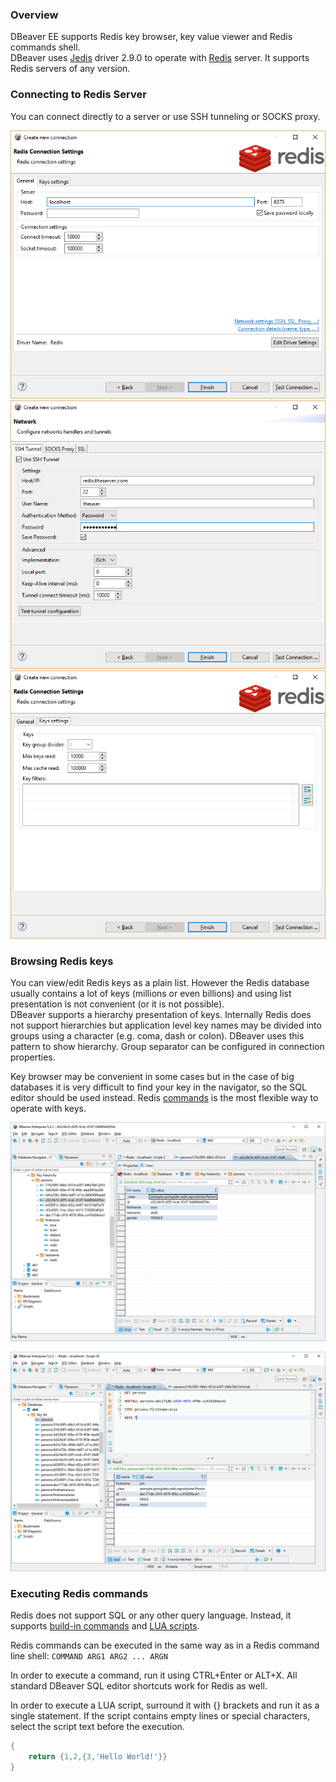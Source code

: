 ### Overview
DBeaver EE supports Redis key browser, key value viewer and Redis commands shell.  
DBeaver uses <a href="https://github.com/xetorthio/jedis" target="_new">Jedis</a> driver 2.9.0 to operate with <a href="https://redis.io" target="_new">Redis</a> server. It supports Redis servers of any version.  

### Connecting to Redis Server
You can connect directly to a server or use SSH tunneling or SOCKS proxy.  

![](images/database/redis/redis-connection-init.png)
![](images/database/redis/redis-connection-ssh.png)
![](images/database/redis/redis-connection-keys.png)

### Browsing Redis keys

You can view/edit Redis keys as a plain list. However the Redis database usually contains a lot of keys (millions or even billions) and using list presentation is not convenient (or it is not possible).  
DBeaver supports a hierarchy presentation of keys. Internally Redis does not support hierarchies but application level key names may be divided into groups using a character (e.g. coma, dash or colon). DBeaver uses this pattern to show hierarchy. Group separator can be configured in connection properties.  

Key browser may be convenient in some cases but in the case of big databases it is very difficult to find your key in the navigator, so the SQL editor should be used instead. Redis <a href="https://redis.io/commands" target="_new">commands</a> is the most flexible way to operate with keys.  

![](images/database/redis/redis-key-hierarchy.png)

![](images/database/redis/redis-commands.png)

### Executing Redis commands

Redis does not support SQL or any other query language. Instead, it supports <a href="https://redis.io/commands" target="_new">build-in commands</a> and <a href="https://redis.io/commands/eval">LUA scripts</a>.

Redis commands can be executed in the same way as in a Redis command line shell:
```COMMAND ARG1 ARG2 ... ARGN```

In order to execute a command, run it using CTRL+Enter or ALT+X. All standard DBeaver SQL editor shortcuts work for Redis as well.

In order to execute a LUA script, surround it with {} brackets and run it as a single statement. If the script contains empty lines or special characters, select the script text before the execution.
```lua
{
    return {1,2,{3,'Hello World!'}}
}
```
